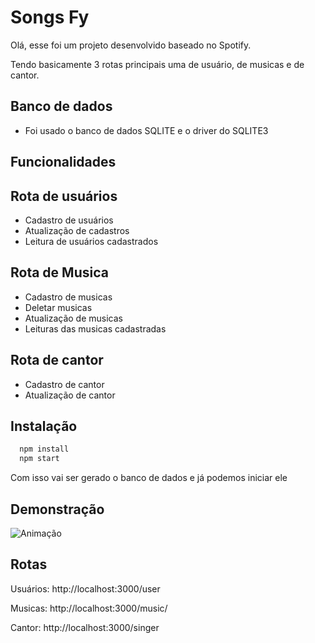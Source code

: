 
# Songs Fy

Olá, esse foi um projeto desenvolvido baseado no Spotify.

Tendo basicamente 3 rotas principais uma de usuário, de musicas e  de cantor.


## Banco de dados
- Foi usado o banco de dados SQLITE e o driver do SQLITE3

## Funcionalidades
## Rota de usuários
- Cadastro de usuários
- Atualização de cadastros
- Leitura de usuários cadastrados
## Rota de Musica
- Cadastro de musicas
- Deletar musicas
- Atualização de musicas
- Leituras das musicas cadastradas

## Rota de cantor
- Cadastro de cantor
- Atualização de cantor 


## Instalação

```bash
  npm install 
  npm start 
```
Com isso vai ser gerado o banco de dados e já podemos iniciar ele

## Demonstração

![Animação](https://user-images.githubusercontent.com/91674510/197373636-d8cd12f0-fb06-4590-9cde-59d1411fc22e.gif)



## Rotas

Usuários: http://localhost:3000/user

Musicas: http://localhost:3000/music/

Cantor: http://localhost:3000/singer
